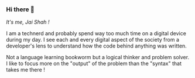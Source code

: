 ### Hi there 👋

*It's me, Jai Shah !*

<p>I am a technerd and probably spend way too much time on a digital device during my day. I see each and every digital aspect of the society from a developer's lens to understand how the code behind anything was written.</p>
<p>Not a language learning bookworm but a logical thinker and problem solver. I like to focus more on the "output" of the problem than the "syntax" that takes me there !</p>
<!--
**jai-cs/jai-cs** is a ✨ _special_ ✨ repository because its `README.md` (this file) appears on your GitHub profile.

Here's some stuff about me:

- 🔭 I’m currently working on Python based face detection web app [Python based face detection web app](https://github.com/jai-cs/Face-Mask-Detection) and learning Flutter development to make mobile apps.
- 🌱 I’m currently learning ...
- 👯 I’m looking to collaborate on ...
- 🤔 I’m looking for help with ...
- 💬 Ask me about ...
- 📫 How to reach me: ...
- 😄 Pronouns: ...
- ⚡ Fun fact: ...
-->

